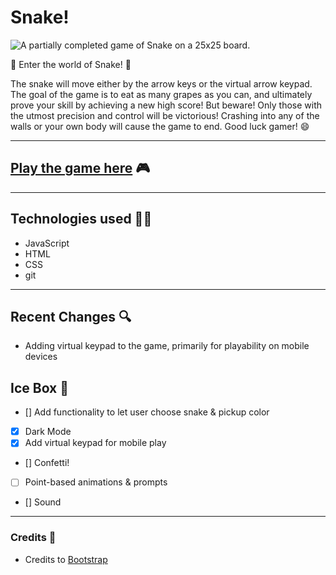 # Snake!

![A partially completed game of Snake on a 25x25 board.](https://i.imgur.com/IeQOEi3.png)

 🐍 Enter the world of Snake! 🐍 
 
 The snake will move either by the arrow keys or the virtual arrow keypad. The goal of the game is to eat as many grapes as you can, and ultimately prove your skill by achieving a new high score! But beware! Only those with the utmost precision and control will be victorious! Crashing into any of the walls or your own body will cause the game to end. Good luck gamer! 😄

---

## [Play the game here](https://snake-is-cool.surge.sh/) 🎮

---

## Technologies used 🧑‍💻

- JavaScript
- HTML
- CSS
- git

---

## Recent Changes 🔍

- Adding virtual keypad to the game, primarily for playability on mobile devices

## Ice Box 🥶

- [] Add functionality to let user choose snake & pickup color
- [x] Dark Mode
- [x] Add virtual keypad for mobile play
- [] Confetti!
- [ ] Point-based animations & prompts
- [] Sound

---

### Credits 🎥

- Credits to [Bootstrap](https://getbootstrap.com/docs/5.1/getting-started/introduction/) 